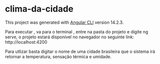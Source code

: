 # clima-da-cidade

This project was generated with [Angular CLI](https://github.com/angular/angular-cli) version 14.2.3.



Para executar , va para o terminal , entre na pasta do projeto e digite ng serve, o projeto estará disponível no navegador no seguinte link: http://localhost:4200

Para utlizar basta digitar o nome de uma cidade brasileira que o sistema irá retornar a temperatura, sensação térmica e umidade.

